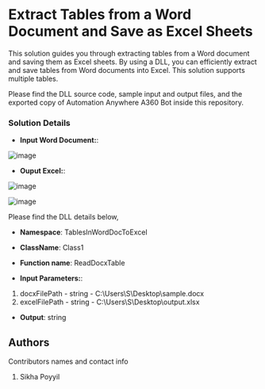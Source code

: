 # Extract Tables from a Word Document and Save as Excel Sheets

This solution guides you through extracting tables from a Word document and saving them as Excel sheets. By using a DLL, you can efficiently extract and save tables from Word documents into Excel. This solution supports multiple tables.

Please find the DLL source code, sample input and output files, and the exported copy of Automation Anywhere A360 Bot inside this repository.

### Solution Details

* **Input Word Document:**: 

![image](https://github.com/user-attachments/assets/e0ff39e0-efb5-40c0-a355-3c0bfd108e03)


* **Ouput Excel:**: 

![image](https://github.com/user-attachments/assets/c8615899-8995-49f8-af15-3c8f8fd695af)

![image](https://github.com/user-attachments/assets/8d7637ce-5888-46ce-b75d-40745469d03d)


Please find the DLL details below,

* **Namespace**: TablesInWordDocToExcel
* **ClassName**: Class1
* **Function name**: ReadDocxTable

* **Input Parameters:**:

1.  docxFilePath - 	 string - 	C:\Users\S\Desktop\sample.docx
2.  excelFilePath	-  string - 	 C:\Users\S\Desktop\output.xlsx


* **Output**: string 

## Authors

Contributors names and contact info

1. Sikha Poyyil

